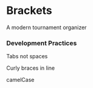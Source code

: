 # Brackets
A modern tournament organizer


### Development Practices 
Tabs not spaces

Curly braces in line

camelCase
